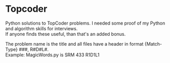Topcoder
========

Python solutions to TopCoder problems. I needed some proof of my Python and algorithm skills for interviews.  
If anyone finds these useful, than that's an added bonus. 

The problem name is the title and all files have a header in format {Match-Type} ###, R#D#L#.   
Example: MagicWords.py is SRM 433 R1D1L1

